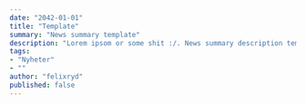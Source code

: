 ```yaml
---
date: "2042-01-01"
title: "Template"
summary: "News summary template"
description: "Lorem ipsom or some shit :/. News summary description template"
tags:
- "Nyheter"
- ""
author: "felixryd"
published: false
---
```

